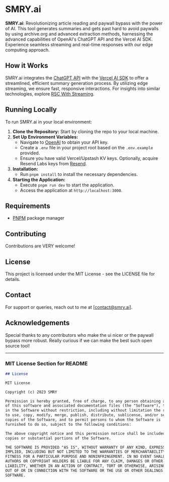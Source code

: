 # SMRY.ai

**SMRY.ai**: Revolutionizing article reading and paywall bypass with the power of AI. This tool generates summaries and gets past hard to avoid paywalls by using archive.org and advanced extraction methods, harnessing the advanced capabilities of OpenAI's ChatGPT API and the Vercel AI SDK. Experience seamless streaming and real-time responses with our edge computing approach.

## How it Works
SMRY.ai integrates the [ChatGPT API](https://openai.com/api/) with the [Vercel AI SDK](https://sdk.vercel.ai/docs) to offer a streamlined, efficient summary generation process. By utilizing edge streaming, we ensure fast, responsive interactions. For insights into similar technologies, explore [RSC With Streaming](https://rsc-llm-on-the-edge.vercel.app/).

## Running Locally
To run SMRY.ai in your local environment:

1. **Clone the Repository:** Start by cloning the repo to your local machine.
2. **Set Up Environment Variables:**
   - Navigate to [OpenAI](https://beta.openai.com/account/api-keys) to obtain your API key.
   - Create a `.env` file in your project root based on the `.env.example` provided.
   - Ensure you have valid Vercel/Upstash KV keys. Optionally, acquire Resend Labs keys from [Resend](https://resend.com).
3. **Installation:**
   - Run `pnpm install` to install the necessary dependencies.
4. **Starting the Application:**
   - Execute `pnpm run dev` to start the application.
   - Access the application at `http://localhost:3000`.

## Requirements
- [PNPM](https://pnpm.io/) package manager

## Contributing
Contributions are VERY welcome! 

## License
This project is licensed under the MIT License - see the LICENSE file for details.

## Contact
For support or queries, reach out to me at [contact@smry.ai].

## Acknowledgements
Special thanks to any contributors who make the ui nicer or the paywall bypass more robust. Really curious if we can make the best such open source tool!

---

### MIT License Section for README

```markdown
## License

MIT License

Copyright (c) 2023 SMRY

Permission is hereby granted, free of charge, to any person obtaining a copy
of this software and associated documentation files (the "Software"), to deal
in the Software without restriction, including without limitation the rights
to use, copy, modify, merge, publish, distribute, sublicense, and/or sell
copies of the Software, and to permit persons to whom the Software is
furnished to do so, subject to the following conditions:

The above copyright notice and this permission notice shall be included in all
copies or substantial portions of the Software.

THE SOFTWARE IS PROVIDED "AS IS", WITHOUT WARRANTY OF ANY KIND, EXPRESS OR
IMPLIED, INCLUDING BUT NOT LIMITED TO THE WARRANTIES OF MERCHANTABILITY,
FITNESS FOR A PARTICULAR PURPOSE AND NONINFRINGEMENT. IN NO EVENT SHALL THE
AUTHORS OR COPYRIGHT HOLDERS BE LIABLE FOR ANY CLAIM, DAMAGES OR OTHER
LIABILITY, WHETHER IN AN ACTION OF CONTRACT, TORT OR OTHERWISE, ARISING FROM,
OUT OF OR IN CONNECTION WITH THE SOFTWARE OR THE USE OR OTHER DEALINGS IN THE
SOFTWARE.
```
